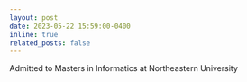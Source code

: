 ```yaml
---
layout: post
date: 2023-05-22 15:59:00-0400
inline: true
related_posts: false
---
```


Admitted to Masters in Informatics at Northeastern University

